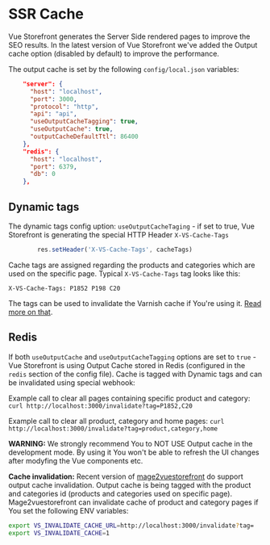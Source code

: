 # SSR Cache

Vue Storefront generates the Server Side rendered pages to improve the SEO results. In the latest version of Vue Storefront we've added the Output cache option (disabled by default) to improve the performance.

The output cache is set by the following `config/local.json` variables:

```json
    "server": {
      "host": "localhost",
      "port": 3000,
      "protocol": "http",
      "api": "api",
      "useOutputCacheTagging": true,
      "useOutputCache": true,
      "outputCacheDefaultTtl": 86400
    },
    "redis": {
      "host": "localhost",
      "port": 6379,
      "db": 0
    },  
```

## Dynamic tags

The dynamic tags config uption:  `useOutputCacheTaging` - if set to true, Vue Storefront is generating the special HTTP Header `X-VS-Cache-Tags`
```js
        res.setHeader('X-VS-Cache-Tags', cacheTags)
```

Cache tags are assigned regarding the products and categories which are used on the specific page. Typical `X-VS-Cache-Tags` tag looks like this:
```
X-VS-Cache-Tags: P1852 P198 C20
```

The tags can be used to invalidate the Varnish cache if You're using it. [Read more on that](https://www.drupal.org/docs/8/api/cache-api/cache-tags-varnish).

## Redis

If both `useOutputCache` and `useOutputCacheTagging` options are set to `true` - Vue Storefront is using Output Cache stored in Redis (configured in the `redis` section of the config file). Cache is tagged with Dynamic tags and can be invalidated using special webhook:

Example call to clear all pages containing specific product and category:
`curl http://localhost:3000/invalidate?tag=P1852,C20`

Example call to clear all product, category and home pages:
`curl http://localhost:3000/invalidate?tag=product,category,home`

**WARNING:**
We strongly recommend You to NOT USE Output cache in the development mode. By using it You won't be able to refresh the UI changes after modyfing the Vue components etc.

**Cache invalidation:** Recent version of [mage2vuestorefront](https://github.com/DivanteLtd/mage2vuestorefront) do support output cache invalidation. Output cache is being tagged with the product and categories id (products and categories used on specific page). Mage2vuestorefront can invalidate cache of product and category pages if You set the following ENV variables:

```bash
export VS_INVALIDATE_CACHE_URL=http://localhost:3000/invalidate?tag=
export VS_INVALIDATE_CACHE=1
```
